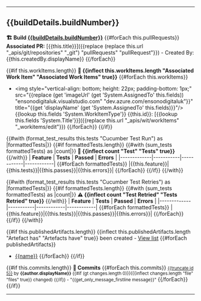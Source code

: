 ___

## {{buildDetails.buildNumber}}

**🏗 Build [{{buildDetails.buildNumber}}]({{buildDetails._links.web.href}})**
{{#forEach this.pullRequests}}
**Associated PR:** [{{this.title}}]({{replace (replace this.url "_apis/git/repositories" "_git") "pullRequests" "pullRequest"}}) - Created By: {{this.createdBy.displayName}}
{{/forEach}}

{{#if this.workItems.length}}
**🔧 {{inflect this.workItems.length "Associated Work Item" "Associated Work Items" true}}**
{{#forEach this.workItems}}
- <img style="vertical-align: bottom; height: 22px; padding-bottom: 1px;" src="{{replace (get 'imageUrl' (get 'System.AssignedTo' this.fields)) "ensonodigitaluk.visualstudio.com" "dev.azure.com/ensonodigitaluk"}}" title="{{get 'displayName' (get 'System.AssignedTo' this.fields)}}"/> {{lookup this.fields 'System.WorkItemType'}} {{this.id}}: [{{lookup this.fields 'System.Title'}}]({{replace this.url "_apis/wit/workItems" "_workitems/edit"}})
{{/forEach}}
{{/if}}

{{#with (format_test_results this.tests "Cucumber Test Run") as |formattedTests|}}
{{#if formattedTests.length}}
{{#with (sum_tests formattedTests) as |count|}}
**🧪 {{inflect count "Test" "Tests" true}}**
{{/with}}
| **Feature** | **Tests** | **Passed** | **Errors** |
|-------------|-----------|------------|------------|
{{#forEach formattedTests}}
|{{this.feature}}|{{this.tests}}|{{this.passes}}|{{this.errors}}|
{{/forEach}}
{{/if}}
{{/with}}

{{#with (format_test_results this.tests "Cucumber Test Retries") as |formattedTests|}}
{{#if formattedTests.length}}
{{#with (sum_tests formattedTests) as |count|}}
**⚠️ {{inflect count "Test Retried" "Tests Retried" true}}**
{{/with}}
| **Feature** | **Tests** | **Passed** | **Errors** |
|-------------|-----------|------------|------------|
{{#forEach formattedTests}}
|{{this.feature}}|{{this.tests}}|{{this.passes}}|{{this.errors}}|
{{/forEach}}
{{/if}}
{{/with}}

{{#if this.publishedArtifacts.length}}
{{inflect this.publishedArtifacts.length "Artefact has" "Artefacts have" true}} been created - [View list]({{buildDetails._links.web.href}}&view=artifacts&pathAsName=false&type=publishedArtifacts)
{{#forEach publishedArtifacts}}
- [{{name}}]({{resource.downloadUrl}})
{{/forEach}}
{{/if}}

{{#if this.commits.length}}
**📝 Commits**
{{#forEach this.commits}}
<small><span><a href="{{../buildDetails.repository.url}}/commit/{{id}}">{{truncate id 5}}</a></span> by <b>{{author.displayName}}</b> {{#if (gt changes.length 0)}}({{inflect changes.length "file" "files" true}} changed) {{/if}} - "{{get_only_message_firstline message}}"</small>
{{/forEach}}
{{/if}}
___